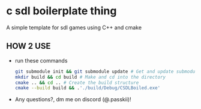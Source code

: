 # c sdl boilerplate thing
A simple template for sdl games using C++ and cmake

## HOW 2 USE
* run these commands 
    ```bash
    git submodule init && git submodule update # Get and update submodules (SDL)
    mkdir build && cd build # Make and cd into the directory
    cmake .. && cd .. # Create the build structure
    cmake --build build && .'./build/Debug/CSDLBoiled.exe'
    ```
* Any questions?, dm me on discord (@.passkii)!
